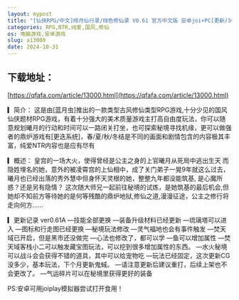 ```yaml
---
layout: mypost
title: "[仙侠RPG/中文]绯月仙行录/绯色修仙录 V0.61 官方中文版 安卓joi+PC[更新/3G]"
categories: RPG,NTR,纯爱,国风,修仙
os: 电脑游戏,安卓游戏
slug: a13000
date: 2024-10-31
---
```


## 下载地址：

[https://qfafa.com/article/13000.html](https://qfafa.com/article/13000.html)

▎简介：
 这是由\[蓝月虫\]推出的一款类型古风修仙类型RPG游戏,十分少见的国风仙侠题材RPG游戏，有着十分强大的美术质量游戏主打高自由度玩法，你可以随意规划曦月的行动和时间可以一路闭关打坐，也可探索秘境寻找机缘，更可以做强者的鼎炉游戏有\[更迭系统\]，春/夏/秋/冬结是不同的画面和剧情包含的内容极其丰富，纯爱NTR内容也是应有尽有

▎概述：
 皇宫的一场大火，使得曾经是公主之身的上官曦月从死局中逃出生天
而隐姓埋名的她，意外的被凌霄宫的上仙相中，成了关门弟子一晃9年就这么过去，曦月也已经出落的秀外慧中但身怀天灵根的她，整整九年都没能筑基,
是心魔所惑？还是另有隐情？
 这次随大师兄一起前往秘境的试炼，是她筑基的最后机会,但她却不知前方等待她的是何等残酷的鼎炉地狱,修仙之道,漫漫征途，公主之修行将走向何方……

▎更新记录
ver0.61A
—技能全部更换
—装备升级材料已经更新
—琉璃塔可以进入
—图标和行走图已经更换
—秘境玩法修改
—灵气福地也会有事件触发
—焚天域已开启，但是黑市还没做完
—心法也修改了，都可以学
—鱼可以增加属性
—焚天域客栈小二可以触发藏宝图玩法，可以挖到很多增加属性的东西。
—水火秘境可以战斗会会获得不错的道具，其中可以给宠物吃
—玩法已经固定，这次更新CG没多少，基本玩法，下个月更新鬼蜮。
—请注意更新后建议重打，后续上架也不会更改了。
—气运碎片可以在秘境里获得更好的装备

PS:安卓可用joiplay模拟器尝试打开食用！
